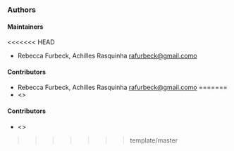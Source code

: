 ### Authors

#### Maintainers

<<<<<<< HEAD
* Rebecca Furbeck, Achilles Rasquinha <rafurbeck@gmail.como>

#### Contributors

* Rebecca Furbeck, Achilles Rasquinha <rafurbeck@gmail.como>
=======
*  <>

#### Contributors

*  <>
>>>>>>> template/master
